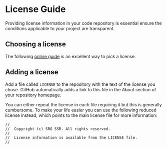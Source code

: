 # License Guide

Providing license information in your code repository is essential ensure the conditions applicable to your project are transparent.

## Choosing a license

The following [online guide](https://choosealicense.com/) is an excellent way to pick a license.

## Adding a license

Add a file called `LICENSE` to the repository with the text of the license you chose. GitHub automatically adds a link to this file in the _About_ section of your repository homepage.

You can either repeat the license in each file requiring it but this is generally cumbersome. To make your life easier you can use the following reduced license instead, which points to the main license file for more information:

```
//
//  Copyright (c) SRG SSR. All rights reserved.
//
//  License information is available from the LICENSE file.
//
```

